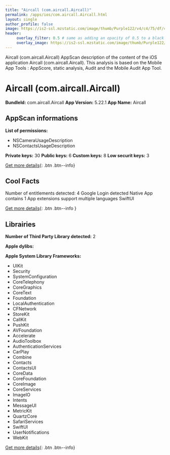 ```yaml
---
title: "Aircall (com.aircall.Aircall)"
permalink: /apps/ios/com.aircall.Aircall.html
layout: single
author_profile: false
image: https://is2-ssl.mzstatic.com/image/thumb/Purple122/v4/c4/75/df/c475dfea-a10c-e93a-c446-a3a22514bb6e/AppIcon-0-1x_U007emarketing-0-10-0-85-220.png/512x512bb.jpg
header: 
     overlay_filter: 0.5 # same as adding an opacity of 0.5 to a black background
     overlay_image: https://is2-ssl.mzstatic.com/image/thumb/Purple122/v4/c4/75/df/c475dfea-a10c-e93a-c446-a3a22514bb6e/AppIcon-0-1x_U007emarketing-0-10-0-85-220.png/512x512bb.jpg
---
```

Aircall (com.aircall.Aircall) AppScan description of the content of the iOS application Aircall (com.aircall.Aircall). This analysis is based on the Mobile App Tools : AppScore, static analysis, Audit and the Mobile Audit App Tool.

# Aircall (com.aircall.Aircall)

**BundleId:** com.aircall.Aircall
**App Version:** 5.22.1
**App Name:** Aircall


## AppScan informations 

**List of permissions:** 
- NSCameraUsageDescription
- NSContactsUsageDescription
  
  
**Private keys:** 30
**Public keys:** 6
**Custom keys:** 8
**Low securit keys:** 3
  
[Get more details](/pricing.html){: .btn .btn--info}

## Cool Facts

Number of entitlements detected: 4
Google Login detected
Native App
contains 1 App extensions
support multiple languages
SwiftUI
  
[Get more details](/pricing.html){: .btn .btn--info }

## Librairies 
**Number of Third Party Library detected:** 2


**Apple dylibs:**


**Apple System Library Frameworks:**
- UIKit
- Security
- SystemConfiguration
- CoreTelephony
- CoreGraphics
- CoreText
- Foundation
- LocalAuthentication
- CFNetwork
- StoreKit
- CallKit
- PushKit
- AVFoundation
- Accelerate
- AudioToolbox
- AuthenticationServices
- CarPlay
- Combine
- Contacts
- ContactsUI
- CoreData
- CoreFoundation
- CoreImage
- CoreServices
- ImageIO
- Intents
- MessageUI
- MetricKit
- QuartzCore
- SafariServices
- SwiftUI
- UserNotifications
- WebKit


  
[Get more details](/pricing.html){: .btn .btn--info}


